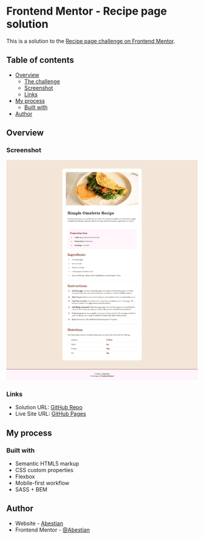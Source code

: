 # Frontend Mentor - Recipe page solution

This is a solution to the [Recipe page challenge on Frontend Mentor](https://www.frontendmentor.io/challenges/recipe-page-KiTsR8QQKm).

## Table of contents

- [Overview](#overview)
  - [The challenge](#the-challenge)
  - [Screenshot](#screenshot)
  - [Links](#links)
- [My process](#my-process)
  - [Built with](#built-with)
- [Author](#author)

## Overview

### Screenshot

![](./screenshot_recipe.png)

### Links

- Solution URL: [GitHub Repo](https://github.com/Abestian/recipe_page-FM)
- Live Site URL: [GitHub Pages](https://abestian.github.io/recipe_page-FM/)

## My process

### Built with

- Semantic HTML5 markup
- CSS custom properties
- Flexbox
- Mobile-first workflow
- SASS + BEM

## Author

- Website - [Abestian](https://github.com/Abestian)
- Frontend Mentor - [@Abestian](https://www.frontendmentor.io/profile/Abestian)

